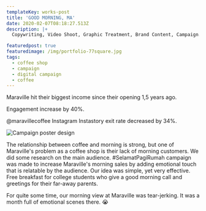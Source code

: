 ```yaml
---
templateKey: works-post
title: 'GOOD MORNING, MA'
date: 2020-02-07T08:18:27.513Z
description: |+
  Copywriting, Video Shoot, Graphic Treatment, Brand Content, Campaign.

featuredpost: true
featuredimage: /img/portfolio-77square.jpg
tags:
  - coffee shop
  - campaign
  - digital campaign
  - coffee
---
```

Maraville hit their biggest income since their opening 1,5 years ago.

Engagement increase by 40%.

@maravillecoffee Instagram Instastory exit rate decreased by 34%.

![Campaign poster design](/img/portfolio-77.jpg "Maraville Selamat Pagi Rumah")

The relationship between coffee and morning is strong, but one of Maraville's problem as a coffee shop is their lack of morning customers.  We did some research on the main audience.  #SelamatPagiRumah campaign was made to increase Maraville's morning sales by adding emotional touch that is relatable by the audience. Our idea was simple, yet very effective. Free breakfast for college students who give a good morning call and greetings for their far-away parents. 

For quite some time, our morning view at Maraville was tear-jerking. It was a month full of emotional scenes there. 😭
